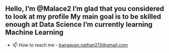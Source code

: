Hello, I’m @Malace2
I’m glad that you considered to look at my profile 
My main goal is to be skilled enough at Data Science
I’m currently learning Machine Learning
- 
- 📫 How to reach me - bangayan.nathan213@gmail.com

<!---
Malace2/Malace2 is a ✨ special ✨ repository because its `README.md` (this file) appears on your GitHub profile.
You can click the Preview link to take a look at your changes.
--->
